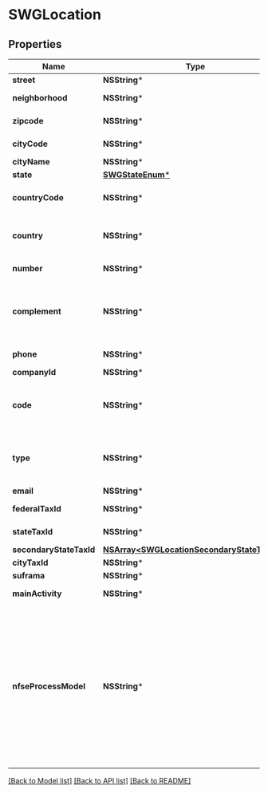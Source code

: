 # SWGLocation

## Properties
Name | Type | Description | Notes
------------ | ------------- | ------------- | -------------
**street** | **NSString*** | Street Name | [optional] 
**neighborhood** | **NSString*** | Neighborhood Name | [optional] 
**zipcode** | **NSString*** | Brazilian Zip Code | 
**cityCode** | **NSString*** | City Code (IBGE) | [optional] 
**cityName** | **NSString*** | City Name | [optional] 
**state** | [**SWGStateEnum***](SWGStateEnum.md) |  | [optional] 
**countryCode** | **NSString*** | Country Code | [optional] [default to @"0"]
**country** | **NSString*** | Use ISO 3166-1 alpha-3 codes | [optional] [default to @"BRA"]
**number** | **NSString*** | House number | [optional] 
**complement** | **NSString*** | Any other information about the address (Room, Suite, Floor, etc)). | [optional] 
**phone** | **NSString*** | Phone number | [optional] 
**companyId** | **NSString*** | Company ID | 
**code** | **NSString*** | this property identify the location, it is unique for this company | 
**type** | **NSString*** | this property identify the location, it is unique for this company | 
**email** | **NSString*** | Email | [optional] 
**federalTaxId** | **NSString*** | Federal tax id, CNPJ or CPF | [optional] 
**stateTaxId** | **NSString*** | state tax id for this location | [optional] 
**secondaryStateTaxId** | [**NSArray&lt;SWGLocationSecondaryStateTaxId&gt;***](SWGLocationSecondaryStateTaxId.md) |  | [optional] 
**cityTaxId** | **NSString*** | City Tax ID | [optional] 
**suframa** | **NSString*** |  | [optional] 
**mainActivity** | **NSString*** | Main location activity | [optional] 
**nfseProcessModel** | **NSString*** | - &#39;edi&#39; # City hall has web service and the integration is automatic - &#39;xml&#39; # Create RPS specific to City, bat does not have webservice integration - &#39;rps&#39; # Create a generic RPS, NF is by hands  | [optional] 

[[Back to Model list]](../README.md#documentation-for-models) [[Back to API list]](../README.md#documentation-for-api-endpoints) [[Back to README]](../README.md)


